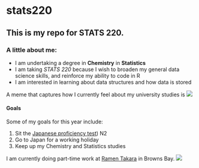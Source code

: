 # stats220

## This is my repo for STATS 220. 

### A little about me:

* I am undertaking a degree in **Chemistry** in **Statistics**
* I am taking *STATS 220* because I wish to broaden my general data science skills, and reinforce my ability to code in R
* I am interested in learning about data structures and how data is stored

A meme that captures how I currently feel about my university studies is 
![](https://c.tenor.com/8druEACXtX8AAAAd/tenor.gif)

#### Goals
Some of my goals for this year include:
1. Sit the [Japanese proficiency test](http://jlpt.jp/e/about/levelsummary.html)) N2
2. Go to Japan for a working holiday
3. Keep up my Chemistry and Statistics studies

I am currently doing part-time work at [Ramen Takara](https://www.ramentakara.co.nz/) in Browns Bay. 
![](https://c.tenor.com/uOHj2K7TsQQAAAAC/tenor.gif)
